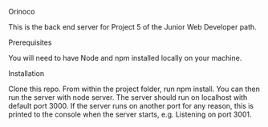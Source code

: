 Orinoco

This is the back end server for Project 5 of the Junior Web Developer path.

Prerequisites

You will need to have Node and npm installed locally on your machine.

Installation

Clone this repo. From within the project folder, run npm install. You can then run the server with node server. The server should run on localhost with default port 3000. If the server runs on another port for any reason, this is printed to the console when the server starts, e.g. Listening on port 3001.